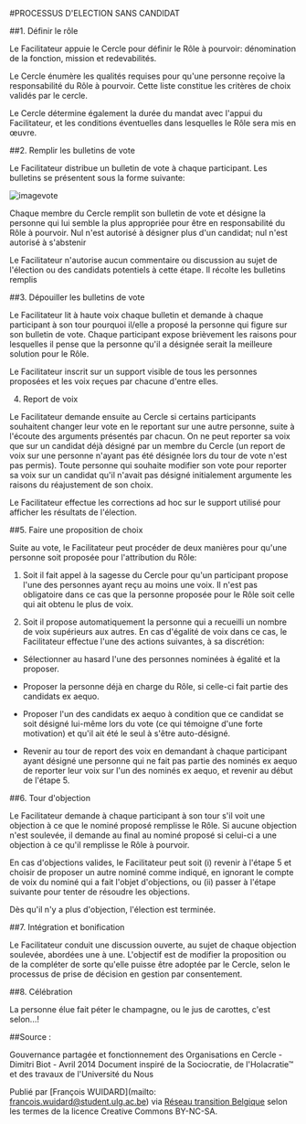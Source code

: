 #PROCESSUS D'ELECTION SANS CANDIDAT

##1. Définir le rôle 

Le Facilitateur appuie le Cercle pour définir le Rôle à pourvoir: dénomination de la fonction, mission et redevabilités. 

Le Cercle énumère les qualités requises pour qu'une personne reçoive la responsabilité du Rôle à pourvoir. Cette liste constitue les critères de choix validés par le cercle. 

Le Cercle détermine également la durée du mandat avec l'appui du Facilitateur, et les conditions éventuelles dans lesquelles le Rôle sera mis en œuvre. 

##2. Remplir les bulletins de vote

Le Facilitateur distribue un bulletin de vote à chaque participant. Les bulletins se présentent sous la forme suivante:

![imagevote](https://lh3.googleusercontent.com/ITPfPKe-58rRdSo8UVuDiG7QKFTDiz7y9o9a7z98jw=w461-h207-p-no)

Chaque membre du Cercle remplit son bulletin de vote et désigne la personne qui lui semble la plus appropriée pour être en responsabilité du Rôle à pourvoir. Nul n'est autorisé à désigner plus d'un candidat; nul n'est autorisé à s'abstenir

Le Facilitateur n'autorise aucun commentaire ou discussion au sujet de l'élection ou des candidats potentiels à cette étape. Il récolte les bulletins remplis

##3. Dépouiller les bulletins de vote 

Le Facilitateur lit à haute voix chaque bulletin et demande à chaque participant à son tour pourquoi il/elle a proposé la personne qui figure sur son bulletin de vote. Chaque participant expose brièvement les raisons pour lesquelles il pense que la personne qu'il a désignée serait la meilleure solution pour le Rôle. 

Le Facilitateur inscrit sur un support visible de tous les personnes proposées et les voix reçues par chacune d'entre elles. 

4. Report de voix 

Le Facilitateur demande ensuite au Cercle si certains participants souhaitent changer leur vote en le reportant sur une autre personne, suite à l'écoute des arguments présentés par chacun. On ne peut reporter sa voix que sur un candidat déjà désigné par un membre du Cercle (un report de voix sur une personne n'ayant pas été désignée lors du tour de vote n'est pas permis). Toute personne qui souhaite modifier son vote pour reporter sa voix sur un candidat qu'il n'avait pas désigné initialement argumente les raisons du réajustement de son choix. 

Le Facilitateur effectue les corrections ad hoc sur le support utilisé pour afficher les résultats de l'élection. 

##5. Faire une proposition de choix 

Suite au vote, le Facilitateur peut procéder de deux manières pour qu'une personne soit proposée pour l'attribution du Rôle: 

1. Soit il fait appel à la sagesse du Cercle pour qu'un participant propose l'une des personnes ayant reçu au moins une voix. Il n'est pas obligatoire dans ce cas que la personne proposée pour le Rôle soit celle qui ait obtenu le plus de voix. 

2. Soit il propose automatiquement la personne qui a recueilli un nombre de voix supérieurs aux autres. En cas d'égalité de voix dans ce cas, le Facilitateur effectue l'une des actions suivantes, à sa discrétion: 

* Sélectionner au hasard l'une des personnes nominées à égalité et la proposer.

* Proposer la personne déjà en charge du Rôle, si celle-ci fait partie des candidats ex aequo. 

* Proposer l'un des candidats ex aequo à condition que ce candidat se soit désigné lui-même lors du vote (ce qui témoigne d'une forte motivation) et qu'il ait été le seul à s'être auto-désigné. 

* Revenir au tour de report des voix en demandant à chaque participant ayant désigné une personne qui ne fait pas partie des nominés ex aequo de reporter leur voix sur l'un des nominés ex aequo, et revenir au début de l'étape 5. 

##6. Tour d'objection 

Le Facilitateur demande à chaque participant à son tour s'il voit une objection à ce que le nominé proposé remplisse le Rôle. Si aucune objection n'est soulevée, il demande au final au nominé proposé si celui-ci a une objection à ce qu'il remplisse le Rôle à pourvoir. 

En cas d'objections valides, le Facilitateur peut soit (i) revenir à l'étape 5 et choisir de proposer un autre nominé comme indiqué, en ignorant le compte de voix du nominé qui a fait l'objet d'objections, ou (ii) passer à l'étape suivante pour tenter de résoudre les objections. 

Dès qu'il n'y a plus d'objection, l'élection est terminée. 

##7. Intégration et bonification

Le Facilitateur conduit une discussion ouverte, au sujet de chaque objection soulevée, abordées une à une. L'objectif est de modifier la proposition ou de la compléter de sorte qu'elle puisse être adoptée par le Cercle, selon le processus de prise de décision en gestion par consentement. 

##8. Célébration 

La personne élue fait péter le champagne, ou le jus de carottes, c'est selon...!

##Source : 

Gouvernance partagée et fonctionnement des Organisations en Cercle - Dimitri Biot - Avril 2014 Document inspiré de la Sociocratie, de l'Holacratie™ et des travaux de l'Université du Nous

Publié par [François WUIDARD](mailto: francois.wuidard@student.ulg.ac.be) via [Réseau transition Belgique]( http://www.reseautransition.be/) selon les termes de la licence Creative Commons BY-NC-SA. 
